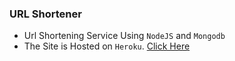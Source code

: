 ### URL Shortener
* Url Shortening Service Using `NodeJS` and `Mongodb` 
* The Site is Hosted on `Heroku`. [Click Here](https://url-nil.herokuapp.com/)

